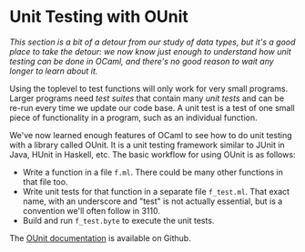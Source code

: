 # Unit Testing with OUnit

*This section is a bit of a detour from our study of data types,
but it's a good place to take the detour:  we now know just
enough to understand how unit testing can be done in OCaml,
and there's no good reason to wait any longer to learn about it.*

Using the toplevel to test functions will only work for very small programs.
Larger programs need *test suites* that contain many *unit tests* and can be re-run
every time we update our code base.  A unit test is a test of one small piece
of functionality in a program, such as an individual function.

We've now learned enough features of OCaml to see how to do unit testing with a
library called OUnit. It is a unit testing framework similar to JUnit in Java,
HUnit in Haskell, etc. The basic workflow for using OUnit is as follows:

* Write a function in a file `f.ml`.  There could be many other functions in that file too.
* Write unit tests for that function in a separate file `f_test.ml`.  That exact name, 
  with an underscore and "test" is not actually essential, but is a convention we'll 
  often follow in 3110.
* Build and run `f_test.byte` to execute the unit tests.

The [OUnit documentation][ounitdoc] is available on Github.

[ounitdoc]: https://gildor478.github.io/ounit/ounit2/index.html
